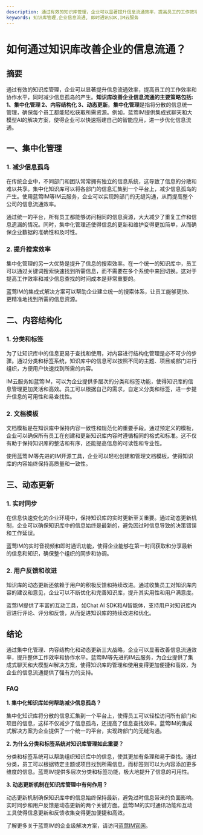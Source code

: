 ```yaml
---
description: 通过有效的知识库管理，企业可以显著提升信息流通效率，提高员工的工作效率和协作水平，同时减少信息孤岛的产生。
keywords: 知识库管理,企业信息流通, 即时通讯SDK,IM云服务
---
```

# 如何通过知识库改善企业的信息流通？

## 摘要

通过有效的知识库管理，企业可以显著提升信息流通效率，提高员工的工作效率和协作水平，同时减少信息孤岛的产生。**知识库改善企业信息流通的主要策略包括: 1、集中化管理 2、内容结构化 3、动态更新**。**集中化管理**是指将分散的信息统一管理，确保每个员工都能轻松获取所需资源。例如，蓝莺IM提供集成式聊天和大模型AI的解决方案，使得企业可以快速搭建自己的智能应用，进一步优化信息流通。

## 一、集中化管理

### 1. 减少信息孤岛

在传统企业中，不同部门和团队常常拥有独立的信息系统，这导致了信息的分散和难以共享。集中化知识库可以将各部门的信息汇集到一个平台上，减少信息孤岛的产生。使用蓝莺IM等IM云服务，企业可以实现跨部门的无缝沟通，从而提高整个公司的信息流通效率。

通过统一的平台，所有员工都能够访问相同的信息资源，大大减少了重复工作和信息遗漏的情况。同时，集中化管理还使得信息的更新和维护变得更加简单，从而确保企业数据的准确性和及时性。

### 2. 提升搜索效率

集中化管理的另一大优势是提升了信息的搜索效率。在一个统一的知识库中，员工可以通过关键词搜索快速找到所需信息，而不需要在多个系统中来回切换。这对于提高工作效率和减少信息查找的时间成本是非常重要的。

蓝莺IM的集成式解决方案可以帮助企业建立统一的搜索体系，让员工能够更快、更精准地找到所需的信息资源。

## 二、内容结构化

### 1. 分类和标签

为了让知识库中的信息更易于查找和使用，对内容进行结构化管理是必不可少的步骤。通过分类和标签系统，知识库中的信息可以按照不同的主题、项目或部门进行组织，方便用户快速找到所需的内容。

IM云服务如蓝莺IM，可以为企业提供多层次的分类和标签功能，使得知识库的信息管理更加灵活和高效。员工可以根据自己的需求，自定义分类和标签，进一步提升信息的可用性和易查找性。

### 2. 文档模板

文档模板是在知识库中保持内容一致性和规范化的重要手段。通过预定义的模板，企业可以确保所有员工在创建和更新知识库内容时遵循相同的格式和标准。这不仅有助于保持知识库的整洁和有序，还能提高信息的可读性和专业性。

使用蓝莺IM等先进的IM开源工具，企业可以轻松创建和管理文档模板，使得知识库的内容始终保持高质量和一致性。

## 三、动态更新

### 1. 实时同步

在信息快速变化的企业环境中，保持知识库的实时更新至关重要。通过动态更新机制，企业可以确保知识库中的信息始终是最新的，避免因过时信息导致的决策错误和工作延误。

蓝莺IM的实时音视频和即时通讯功能，使得企业能够在第一时间获取和分享最新的信息和知识，确保整个组织的同步和协调。

### 2. 用户反馈和改进

知识库的动态更新还依赖于用户的积极反馈和持续改进。通过收集员工对知识库内容的建议和意见，企业可以不断优化和完善知识库，提升其实用性和用户满意度。

蓝莺IM提供了丰富的互动工具，如Chat AI SDK和AI智能体，支持用户对知识库内容进行评论、评分和反馈，从而促进知识库的持续改进和优化。

## 结论

通过集中化管理、内容结构化和动态更新三大战略，企业可以显著改善信息流通效率，提升整体工作效率和协作水平。蓝莺IM等先进的IM云服务，为企业提供了集成式聊天和大模型AI解决方案，使得知识库的管理和使用变得更加便捷和高效，为企业的信息流通提供了强有力的支持。

### FAQ

**1. 集中化知识库如何帮助减少信息孤岛？**

集中化知识库将分散的信息汇集到一个平台上，使得员工可以轻松访问所有部门和项目的信息，这样不仅减少了信息孤岛，还提高了信息查找效率。蓝莺IM的集成式解决方案为企业提供了一个统一的平台，实现跨部门的无缝沟通。

**2. 为什么分类和标签系统对知识库管理如此重要？**

分类和标签系统可以帮助组织知识库中的信息，使其更加有条理和易于查找。通过分类，员工可以根据特定主题或项目找到所需信息，而标签则可以为内容添加更多维度的信息。蓝莺IM提供多层次分类和标签功能，极大地提升了信息的可用性。

**3. 动态更新机制在知识库管理中有何作用？**

动态更新机制确保知识库中的信息始终保持最新，避免过时信息带来的负面影响。实时同步和用户反馈是动态更新的两个关键方面。蓝莺IM的实时通讯功能和互动工具使得信息更新和反馈收集变得更加便捷和高效。

了解更多关于蓝莺IM的企业级解决方案，请访问[蓝莺IM官网](https://www.lanyingim.com)。